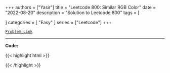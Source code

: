 
+++
authors = ["Yasir"]
title = "Leetcode 800: Similar RGB Color"
date = "2022-08-20"
description = "Solution to Leetcode 800"
tags = [
    
]
categories = [
    "Easy"
]
series = ["Leetcode"]
+++



[`Problem Link`](https://leetcode.com/problems/similar-rgb-color/description/)

---

**Code:**

{{< highlight html >}}

{{< /highlight >}}

